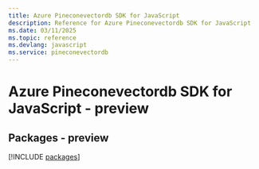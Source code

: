 ```yaml
---
title: Azure Pineconevectordb SDK for JavaScript
description: Reference for Azure Pineconevectordb SDK for JavaScript
ms.date: 03/11/2025
ms.topic: reference
ms.devlang: javascript
ms.service: pineconevectordb
---
```

# Azure Pineconevectordb SDK for JavaScript - preview
## Packages - preview
[!INCLUDE [packages](pineconevectordb-index.md)]